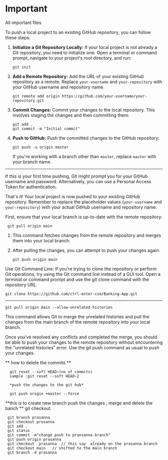 # Important
 All important  files


To push a local project to an existing GitHub repository, you can follow these steps:

1. **Initialize a Git Repository Locally:**
   If your local project is not already a Git repository, you need to initialize one. Open a terminal or command prompt, navigate to your project's root directory, and run:

       git init

2. **Add a Remote Repository:**
   Add the URL of your existing GitHub repository as a remote. Replace `your-username` and `your-repository` with your GitHub username and repository name.

       git remote add origin https://github.com/your-username/your-repository.git

3. **Commit Changes:**
   Commit your changes to the local repository. This involves staging the changes and then committing them:

       git add .
       git commit -m "Initial commit"

4. **Push to GitHub:**
   Push the committed changes to the GitHub repository:

       git push -u origin master

   If you're working with a branch other than `master`, replace `master` with your branch name.
  
----------------------------------------------------------------
   If this is your first time pushing, Git might prompt you for your GitHub username and password. Alternatively, you can use a Personal Access Token for authentication.

That's it! Your local project is now pushed to your existing GitHub repository. Remember to replace the placeholder values (`your-username` and `your-repository`) with your actual GitHub username and repository name.


First, ensure that your local branch is up-to-date with the remote repository:

     git pull origin main

1.	This command fetches changes from the remote repository and merges them into your local branch.
2.	After pulling the changes, you can attempt to push your changes again:

        git push origin main

Use Git Command Line: If you're trying to clone the repository or perform Git operations, try using the Git command line instead of a GUI tool. Open a terminal or command prompt and use the git clone command with the repository URL.

    git clone https://github.com/ctrl-enter-cse/Banking-App.git
---------------------------------------------------------------------------

    git pull origin main --allow-unrelated-histories


This command allows Git to merge the unrelated histories and pull the changes from the main branch of the remote repository into your local branch.

Once you've resolved any conflicts and completed the merge, you should be able to push your changes to the remote repository without encountering the "unrelated histories" error. Use the git push command as usual to push your changes.


** how to delete the commits **

      git reset --soft HEAD~(no of commits) 
      sample :git reset --soft HEAD~2

      *push the changes to the git hub*

      git push origin +master --force 

**this is to create new branch  push the changes , merge and delete the banch ** 
      git  checkout 

     git branch prasanna 
     git checkout prasanna
     git add .
     git status
     git commit -m"change push to pransanna branch"
     git push origin prasanna
     git checkout  prasanna  // this say  already on the prasanna branch 
     git checkout main   // shifted to the main branch
     git branch -d prasanna
     
